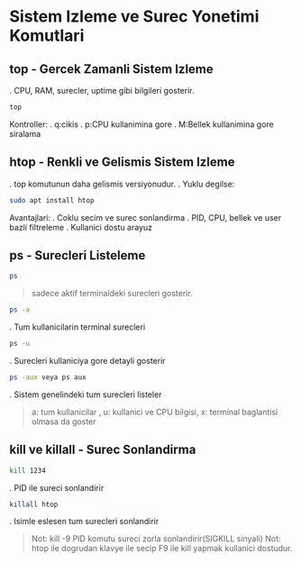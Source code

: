 # Sistem Izleme ve Surec Yonetimi Komutlari

## top - Gercek Zamanli Sistem Izleme
. CPU, RAM, surecler, uptime gibi bilgileri gosterir.
```bash
top
```
Kontroller:
. q:cikis
. p:CPU kullanimina gore
. M:Bellek kullanimina gore siralama

## htop - Renkli ve Gelismis Sistem Izleme
. top komutunun daha gelismis versiyonudur.
. Yuklu degilse:
```bash
sudo apt install htop
```
Avantajlari:
. Coklu secim ve surec sonlandirma
. PID, CPU, bellek ve user bazli filtreleme
. Kullanici dostu arayuz

## ps - Surecleri Listeleme
```bash
ps
```
> sadece aktif terminaldeki surecleri gosterir.
```bash
ps -a
```
. Tum kullanicilarin terminal surecleri
```bash
ps -u
```
. Surecleri kullaniciya gore detayli gosterir 
```bash
ps -aux veya ps aux
```
. Sistem genelindeki tum surecleri listeler
> a: tum kullanicilar , u: kullanici ve CPU bilgisi, x: terminal baglantisi olmasa da goster

## kill ve killall - Surec Sonlandirma
```bash
kill 1234
```
. PID ile sureci sonlandirir
```bash
killall htop
```
. Isimle eslesen tum surecleri sonlandirir
> Not: kill -9 PID komutu sureci zorla sonlandirir(SIGKILL sinyali)
> Not: htop ile dogrudan klavye ile secip F9 ile kill yapmak kullanici dostudur.
 
